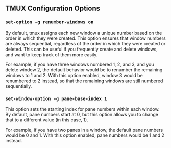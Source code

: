 ## TMUX Configuration Options

### `set-option -g renumber-windows on`

By default, tmux assigns each new window a unique number based on the order in which they were created. This option ensures that window numbers are always sequential, regardless of the order in which they were created or deleted. This can be useful if you frequently create and delete windows, and want to keep track of them more easily.

For example, if you have three windows numbered 1, 2, and 3, and you delete window 2, the default behavior would be to renumber the remaining windows to 1 and 2. With this option enabled, window 3 would be renumbered to 2 instead, so that the remaining windows are still numbered sequentially.

### `set-window-option -g pane-base-index 1`

This option sets the starting index for pane numbers within each window. By default, pane numbers start at 0, but this option allows you to change that to a different value (in this case, 1).

For example, if you have two panes in a window, the default pane numbers would be 0 and 1. With this option enabled, pane numbers would be 1 and 2 instead.
